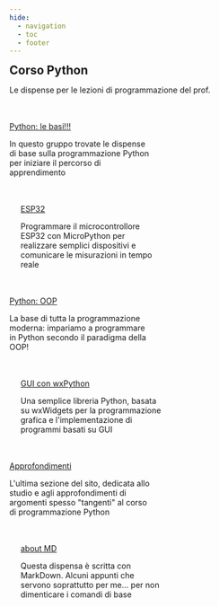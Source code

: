 ```yaml
---
hide:
  - navigation
  - toc
  - footer
---
```

<style>
.w3-row:after,.w3-row:before{content:"";display:table;clear:both}
.w3-half{float:left;width:100%;}
@media (min-width:601px){.w3-half{width:49.99999%}}
</style>

<body>
<!-- style="background: #4051b5; background:linear-gradient(#4051b5 0%, #4051b5 20%, #C4D5F9 100%);"> -->

<!-- xxxxxxxxxxxxxxxxxxxxxxxxxxxxxxxxxxxxxxxxxxxxxxxxxxxxxxxxxxxxxxxxxxxxxxxxxxxxxxx -->
<section class="">

<h1 style="font-weight:bold;margin:0px">Corso Python</h1>
<p>Le dispense per le lezioni di programmazione del prof.</p>

<br>
<br>

</section>

<!-- xxxxxxxxxxxxxxxxxxxxxxxxxxxxxxxxxxxxxxxxxxxxxxxxxxxxxxxxxxxxxxxxxxxxxxxxxxxxxxx -->
<section class="">

<div class="w3-row">

<div class="w3-half" style="padding:0 20px 0 0">
<a href="basics/000_first/" class="md-button md-button--primary" style="width:230px">Python: le basi!!!</a>
<p>In questo gruppo trovate le dispense di base sulla programmazione Python per iniziare il percorso
di apprendimento</p>
<br>
<br>
</div>

<div class="w3-half" style="padding:0 0 0 20px">
<a href="ESP32/00_intro/" class="md-button" style="width:230px">ESP32</a>
<p>Programmare il microcontrollore ESP32 con MicroPython per realizzare semplici dispositivi e comunicare le misurazioni in tempo reale </p>
<br>
<br>
</div>

<div class="w3-half" style="padding:0 20px 0 0">
<a href="OOP/" class="md-button" style="width:230px">Python: OOP</a>
<p>La base di tutta la programmazione moderna: impariamo a programmare in Python secondo il paradigma della OOP!</p>
<br>
<br>
</div>

<div class="w3-half" style="padding:0 0 0 20px">
<a href="wx/000_intro/" class="md-button" style="width:230px">GUI con wxPython</a>
<p>Una semplice libreria Python, basata su wxWidgets per la programmazione grafica e l'implementazione di programmi basati su GUI</p>
<br>
<br>
</div>

<div class="w3-half" style="padding:0 20px 0 0">
<a href="insights/00_intro/" class="md-button" style="width:230px">Approfondimenti</a>
<p>L'ultima sezione del sito, dedicata allo studio e agli approfondimenti di argomenti spesso "tangenti" al corso di programmazione Python</p>
<br>
<br>
</div>

<div class="w3-half" style="padding:0 0 0 20px">
<a href="about/" class="md-button" style="width:230px">about MD</a>
<p>Questa dispensa è scritta con MarkDown. Alcuni appunti che servono soprattutto per me... per non dimenticare i comandi di base</p>
<br>
<br>
</div>

</div>

</section>

</body>

